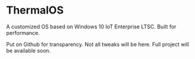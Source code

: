 # ThermalOS

A customized OS based on Windows 10 IoT Enterprise LTSC. Built for performance.


Put on Github for transparency. Not all tweaks will be here. Full project will be available soon.
